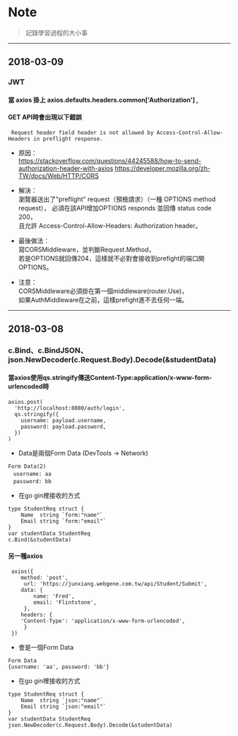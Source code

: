 # Note
> 記錄學習過程的大小事  
___
## 2018-03-09
### JWT
#### 當 axios 掛上 axios.defaults.headers.common\['Authorization'\] ,  
#### GET API時會出現以下錯誤
```
 Request header field header is not allowed by Access-Control-Allow-Headers in preflight response.
```
- 原因：  
https://stackoverflow.com/questions/44245588/how-to-send-authorization-header-with-axios
https://developer.mozilla.org/zh-TW/docs/Web/HTTP/CORS

  
- 解決：  
瀏覽器送出了"preflight" request（預檢請求）（一種 OPTIONS method request），
必須在該API增加OPTIONS responds 並回傳 status code 200，  
且允許 Access-Control-Allow-Headers: Authorization header。   
  
- 最後做法：  
寫CORSMiddleware，並判斷Request.Method，  
若是OPTIONS就回傳204，這樣就不必對會接收到prefight的端口開OPTIONS。
  
- 注意：  
CORSMiddleware必須掛在第一個middleware(router.Use)，  
如果AuthMiddleware在之前，這樣prefight進不去任何一端。

***
## 2018-03-08
### c.Bind、c.BindJSON、json.NewDecoder(c.Request.Body).Decode(&studentData)
#### 當axios使用qs.stringify傳送Content-Type:application/x-www-form-urlencoded時
```
axios.post(
  'http://localhost:8080/auth/login',
  qs.stringify({
    username: payload.username,
    password: payload.password,
  })
)
```
- Data是兩個Form Data (DevTools -> Network)  
```
Form Data(2)  
　username: aa  
　password: bb  
```  
- 在go gin裡接收的方式
```
type StudentReq struct {
	Name  string `form:"name"`
	Email string `form:"email"`
}
var studentData StudentReq
c.Bind(&studentData)
```

#### 另一種axios
```
 axios({
 	method: 'post',
     url: 'https://junxiang.webgene.com.tw/api/Student/Submit',
 	data: {
 		name: 'Fred',
 		email: 'Flintstone',
     },
 	headers: {
    'Content-Type': 'application/x-www-form-urlencoded',
     }
 })
```
- 會是一個Form Data  
```
Form Data  
{username: 'aa', password: 'bb'}
```  

- 在go gin裡接收的方式
```
type StudentReq struct {
	Name  string `json:"name"`
	Email string `json:"email"`
}
var studentData StudentReq
json.NewDecoder(c.Request.Body).Decode(&studentData)
```

